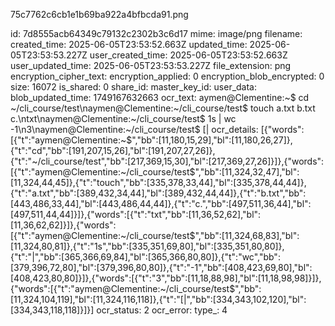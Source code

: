 75c7762c6cb1e1b69ba922a4bfbcda91.png

id: 7d8555acb64349c79132c2302b3c6d17
mime: image/png
filename: 
created_time: 2025-06-05T23:53:52.663Z
updated_time: 2025-06-05T23:53:53.227Z
user_created_time: 2025-06-05T23:53:52.663Z
user_updated_time: 2025-06-05T23:53:53.227Z
file_extension: png
encryption_cipher_text: 
encryption_applied: 0
encryption_blob_encrypted: 0
size: 16072
is_shared: 0
share_id: 
master_key_id: 
user_data: 
blob_updated_time: 1749167632663
ocr_text: aymen@Clementine:~$ cd ~/cli_course/test\naymen@Clementine:~/cli_course/test$ touch a.txt b.txt c.\ntxt\naymen@Clementine:~/cli_course/test$ 1s | wc -1\n3\naymen@Clementine:~/cli_course/test$ [|
ocr_details: [{"words":[{"t":"aymen@Clementine:~$","bb":[11,180,15,29],"bl":[11,180,26,27]},{"t":"cd","bb":[191,207,15,26],"bl":[191,207,27,26]},{"t":"~/cli_course/test","bb":[217,369,15,30],"bl":[217,369,27,26]}]},{"words":[{"t":"aymen@Clementine:~/cli_course/test$","bb":[11,324,32,47],"bl":[11,324,44,45]},{"t":"touch","bb":[335,378,33,44],"bl":[335,378,44,44]},{"t":"a.txt","bb":[389,432,34,44],"bl":[389,432,44,44]},{"t":"b.txt","bb":[443,486,33,44],"bl":[443,486,44,44]},{"t":"c.","bb":[497,511,36,44],"bl":[497,511,44,44]}]},{"words":[{"t":"txt","bb":[11,36,52,62],"bl":[11,36,62,62]}]},{"words":[{"t":"aymen@Clementine:~/cli_course/test$","bb":[11,324,68,83],"bl":[11,324,80,81]},{"t":"1s","bb":[335,351,69,80],"bl":[335,351,80,80]},{"t":"|","bb":[365,366,69,84],"bl":[365,366,80,80]},{"t":"wc","bb":[379,396,72,80],"bl":[379,396,80,80]},{"t":"-1","bb":[408,423,69,80],"bl":[408,423,80,80]}]},{"words":[{"t":"3","bb":[11,18,88,98],"bl":[11,18,98,98]}]},{"words":[{"t":"aymen@Clementine:~/cli_course/test$","bb":[11,324,104,119],"bl":[11,324,116,118]},{"t":"[|","bb":[334,343,102,120],"bl":[334,343,118,118]}]}]
ocr_status: 2
ocr_error: 
type_: 4